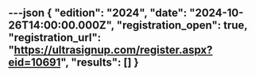 ---json
{
  "edition": "2024",
  "date": "2024-10-26T14:00:00.000Z",
  "registration_open": true,
  "registration_url": "https://ultrasignup.com/register.aspx?eid=10691",
  "results": []
}
---
